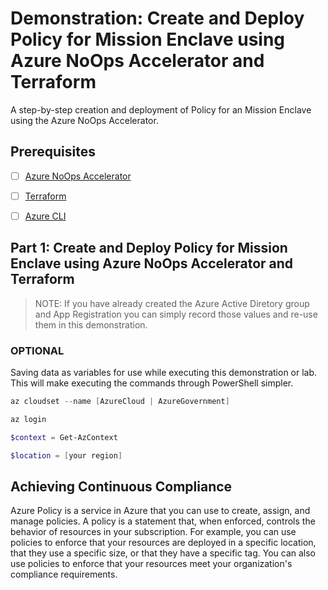 # Demonstration: Create and Deploy Policy for Mission Enclave using Azure NoOps Accelerator and Terraform

A step-by-step creation and deployment of Policy for an Mission Enclave using the Azure NoOps Accelerator.

## Prerequisites

- [ ] [Azure NoOps Accelerator]()
- [ ] [Terraform]()
- [ ] [Azure CLI]()


## Part 1: Create and Deploy Policy for Mission Enclave using Azure NoOps Accelerator and Terraform

> NOTE: If you have already created the Azure Active Diretory group and App Registration you can simply record those values and re-use them in this demonstration.

### OPTIONAL

Saving data as variables for use while executing this demonstration or lab.  This will make executing the commands through PowerShell simpler.

``` PowerShell
az cloudset --name [AzureCloud | AzureGovernment]

az login

$context = Get-AzContext

$location = [your region]
```

## Achieving Continuous Compliance

Azure Policy is a service in Azure that you can use to create, assign, and manage policies. A policy is a statement that, when enforced, controls the behavior of resources in your subscription. For example, you can use policies to enforce that your resources are deployed in a specific location, that they use a specific size, or that they have a specific tag. You can also use policies to enforce that your resources meet your organization's compliance requirements.



